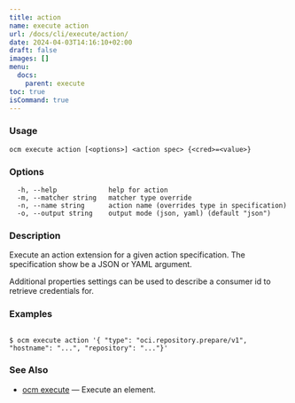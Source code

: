 ```yaml
---
title: action
name: execute action
url: /docs/cli/execute/action/
date: 2024-04-03T14:16:10+02:00
draft: false
images: []
menu:
  docs:
    parent: execute
toc: true
isCommand: true
---
```

### Usage

```
ocm execute action [<options>] <action spec> {<cred>=<value>}
```

### Options

```
  -h, --help             help for action
  -m, --matcher string   matcher type override
  -n, --name string      action name (overrides type in specification)
  -o, --output string    output mode (json, yaml) (default "json")
```

### Description


Execute an action extension for a given action specification. The specification
show be a JSON or YAML argument.

Additional properties settings can be used to describe a consumer id
to retrieve credentials for.


### Examples

```

$ ocm execute action '{ "type": "oci.repository.prepare/v1", "hostname": "...", "repository": "..."}'

```

### See Also

* [ocm execute](/docs/cli/execute)	 &mdash; Execute an element.

